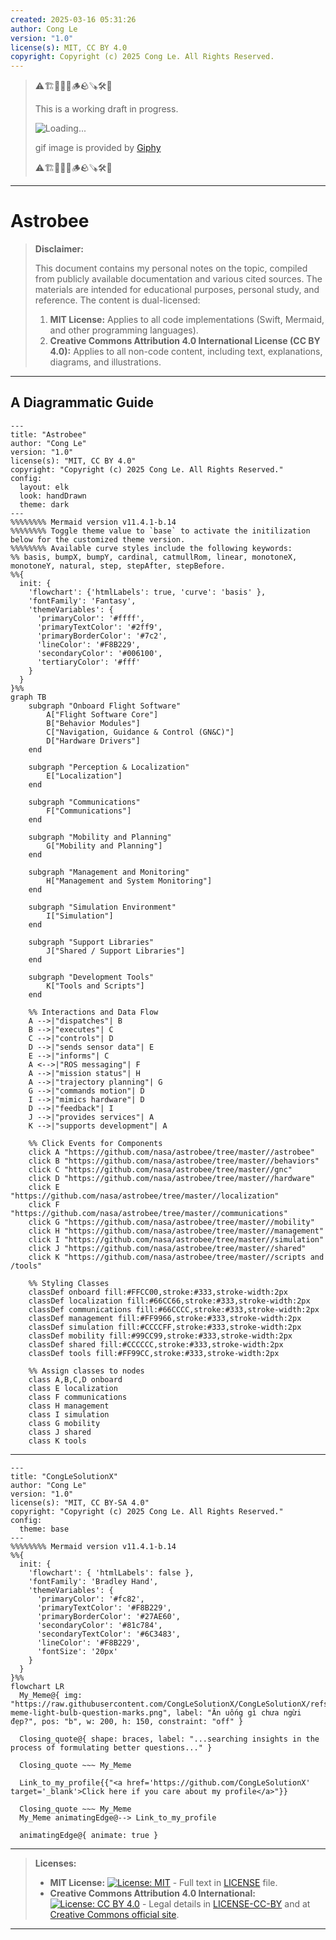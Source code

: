 ```yaml
---
created: 2025-03-16 05:31:26
author: Cong Le
version: "1.0"
license(s): MIT, CC BY 4.0
copyright: Copyright (c) 2025 Cong Le. All Rights Reserved.
---
```



> ⚠️🏗️🚧🦺🧱🪵🪨🪚🛠️👷
> 
> This is a working draft in progress.
> 
> ![Loading...](https://media3.giphy.com/media/v1.Y2lkPTc5MGI3NjExbzZqcWo5bjJ1ZGxuanAybXZocHh0ejlpZWU3eWNtdjhmNzZid3k0YiZlcD12MV9pbnRlcm5hbF9naWZfYnlfaWQmY3Q9Zw/3ohzdU62e5iaTU4XJK/giphy.gif)
> 
> gif image is provided by [Giphy](https://giphy.com)
> 
> ⚠️🏗️🚧🦺🧱🪵🪨🪚🛠️👷

----


# Astrobee
> **Disclaimer:**
>
> This document contains my personal notes on the topic,
> compiled from publicly available documentation and various cited sources.
> The materials are intended for educational purposes, personal study, and reference.
> The content is dual-licensed:
> 1. **MIT License:** Applies to all code implementations (Swift, Mermaid, and other programming languages).
> 2. **Creative Commons Attribution 4.0 International License (CC BY 4.0):** Applies to all non-code content, including text, explanations, diagrams, and illustrations.
---


## A Diagrammatic Guide 



```mermaid
---
title: "Astrobee"
author: "Cong Le"
version: "1.0"
license(s): "MIT, CC BY 4.0"
copyright: "Copyright (c) 2025 Cong Le. All Rights Reserved."
config:
  layout: elk
  look: handDrawn
  theme: dark
---
%%%%%%%% Mermaid version v11.4.1-b.14
%%%%%%%% Toggle theme value to `base` to activate the initilization below for the customized theme version.
%%%%%%%% Available curve styles include the following keywords:
%% basis, bumpX, bumpY, cardinal, catmullRom, linear, monotoneX, monotoneY, natural, step, stepAfter, stepBefore.
%%{
  init: {
    'flowchart': {'htmlLabels': true, 'curve': 'basis' },
    'fontFamily': 'Fantasy',
    'themeVariables': {
      'primaryColor': '#ffff',
      'primaryTextColor': '#2ff9',
      'primaryBorderColor': '#7c2',
      'lineColor': '#F8B229',
      'secondaryColor': '#006100',
      'tertiaryColor': '#fff'
    }
  }
}%%
graph TB
    subgraph "Onboard Flight Software"
        A["Flight Software Core"]
        B["Behavior Modules"]
        C["Navigation, Guidance & Control (GN&C)"]
        D["Hardware Drivers"]
    end

    subgraph "Perception & Localization"
        E["Localization"]
    end

    subgraph "Communications"
        F["Communications"]
    end

    subgraph "Mobility and Planning"
        G["Mobility and Planning"]
    end

    subgraph "Management and Monitoring"
        H["Management and System Monitoring"]
    end

    subgraph "Simulation Environment"
        I["Simulation"]
    end

    subgraph "Support Libraries"
        J["Shared / Support Libraries"]
    end

    subgraph "Development Tools"
        K["Tools and Scripts"]
    end

    %% Interactions and Data Flow
    A -->|"dispatches"| B
    B -->|"executes"| C
    C -->|"controls"| D
    D -->|"sends sensor data"| E
    E -->|"informs"| C
    A <-->|"ROS messaging"| F
    A -->|"mission status"| H
    A -->|"trajectory planning"| G
    G -->|"commands motion"| D
    I -->|"mimics hardware"| D
    D -->|"feedback"| I
    J -->|"provides services"| A
    K -->|"supports development"| A

    %% Click Events for Components
    click A "https://github.com/nasa/astrobee/tree/master//astrobee"
    click B "https://github.com/nasa/astrobee/tree/master//behaviors"
    click C "https://github.com/nasa/astrobee/tree/master//gnc"
    click D "https://github.com/nasa/astrobee/tree/master//hardware"
    click E "https://github.com/nasa/astrobee/tree/master//localization"
    click F "https://github.com/nasa/astrobee/tree/master//communications"
    click G "https://github.com/nasa/astrobee/tree/master//mobility"
    click H "https://github.com/nasa/astrobee/tree/master//management"
    click I "https://github.com/nasa/astrobee/tree/master//simulation"
    click J "https://github.com/nasa/astrobee/tree/master//shared"
    click K "https://github.com/nasa/astrobee/tree/master//scripts and /tools"

    %% Styling Classes
    classDef onboard fill:#FFCC00,stroke:#333,stroke-width:2px
    classDef localization fill:#66CC66,stroke:#333,stroke-width:2px
    classDef communications fill:#66CCCC,stroke:#333,stroke-width:2px
    classDef management fill:#FF9966,stroke:#333,stroke-width:2px
    classDef simulation fill:#CCCCFF,stroke:#333,stroke-width:2px
    classDef mobility fill:#99CC99,stroke:#333,stroke-width:2px
    classDef shared fill:#CCCCCC,stroke:#333,stroke-width:2px
    classDef tools fill:#FF99CC,stroke:#333,stroke-width:2px

    %% Assign classes to nodes
    class A,B,C,D onboard
    class E localization
    class F communications
    class H management
    class I simulation
    class G mobility
    class J shared
    class K tools

```



---

<!-- 
```mermaid
%% Current Mermaid version
info
```  -->


```mermaid
---
title: "CongLeSolutionX"
author: "Cong Le"
version: "1.0"
license(s): "MIT, CC BY-SA 4.0"
copyright: "Copyright (c) 2025 Cong Le. All Rights Reserved."
config:
  theme: base
---
%%%%%%%% Mermaid version v11.4.1-b.14
%%{
  init: {
    'flowchart': { 'htmlLabels': false },
    'fontFamily': 'Bradley Hand',
    'themeVariables': {
      'primaryColor': '#fc82',
      'primaryTextColor': '#F8B229',
      'primaryBorderColor': '#27AE60',
      'secondaryColor': '#81c784',
      'secondaryTextColor': '#6C3483',
      'lineColor': '#F8B229',
      'fontSize': '20px'
    }
  }
}%%
flowchart LR
  My_Meme@{ img: "https://raw.githubusercontent.com/CongLeSolutionX/CongLeSolutionX/refs/heads/main/assets/images/My-meme-light-bulb-question-marks.png", label: "Ăn uống gì chưa ngừi đẹp?", pos: "b", w: 200, h: 150, constraint: "off" }

  Closing_quote@{ shape: braces, label: "...searching insights in the process of formulating better questions..." }

  Closing_quote ~~~ My_Meme
    
  Link_to_my_profile{{"<a href='https://github.com/CongLeSolutionX' target='_blank'>Click here if you care about my profile</a>"}}

  Closing_quote ~~~ My_Meme
  My_Meme animatingEdge@--> Link_to_my_profile
  
  animatingEdge@{ animate: true }

```

---
> **Licenses:**
>
> - **MIT License:**  [![License: MIT](https://img.shields.io/badge/License-MIT-yellow.svg)](LICENSE) - Full text in [LICENSE](LICENSE) file.
> - **Creative Commons Attribution 4.0 International:** [![License: CC BY 4.0](https://licensebuttons.net/l/by/4.0/88x31.png)](LICENSE-CC-BY) - Legal details in [LICENSE-CC-BY](LICENSE-CC-BY) and at [Creative Commons official site](http://creativecommons.org/licenses/by/4.0/).
> 
---

